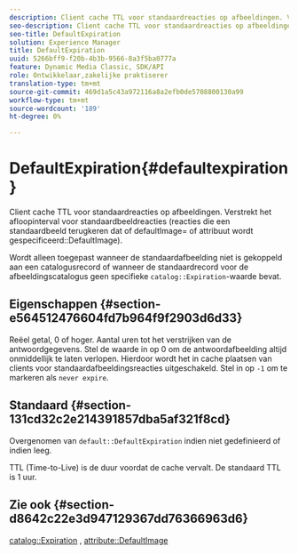 ```yaml
---
description: Client cache TTL voor standaardreacties op afbeeldingen. Verstrekt het afloopinterval voor standaardbeeldreacties (reacties die een standaardbeeld terugkeren dat of defaultImage= of attribuut DefaultImage wordt gespecificeerd).
seo-description: Client cache TTL voor standaardreacties op afbeeldingen. Verstrekt het afloopinterval voor standaardbeeldreacties (reacties die een standaardbeeld terugkeren dat of defaultImage= of attribuut DefaultImage wordt gespecificeerd).
seo-title: DefaultExpiration
solution: Experience Manager
title: DefaultExpiration
uuid: 5266bff9-f20b-4b3b-9566-8a3f5ba0777a
feature: Dynamic Media Classic, SDK/API
role: Ontwikkelaar,zakelijke praktiserer
translation-type: tm+mt
source-git-commit: 469d1a5c43a972116a8a2efb0de5708800130a99
workflow-type: tm+mt
source-wordcount: '189'
ht-degree: 0%

---
```



# DefaultExpiration{#defaultexpiration}

Client cache TTL voor standaardreacties op afbeeldingen. Verstrekt het afloopinterval voor standaardbeeldreacties (reacties die een standaardbeeld terugkeren dat of defaultImage= of attribuut wordt gespecificeerd::DefaultImage).

Wordt alleen toegepast wanneer de standaardafbeelding niet is gekoppeld aan een catalogusrecord of wanneer de standaardrecord voor de afbeeldingscatalogus geen specifieke `catalog::Expiration`-waarde bevat.

## Eigenschappen {#section-e564512476604fd7b964f9f2903d6d33}

Reëel getal, 0 of hoger. Aantal uren tot het verstrijken van de antwoordgegevens. Stel de waarde in op 0 om de antwoordafbeelding altijd onmiddellijk te laten verlopen. Hierdoor wordt het in cache plaatsen van clients voor standaardafbeeldingsreacties uitgeschakeld. Stel in op `-1` om te markeren als `never expire`.

## Standaard {#section-131cd32c2e214391857dba5af321f8cd}

Overgenomen van `default::DefaultExpiration` indien niet gedefinieerd of indien leeg.

TTL (Time-to-Live) is de duur voordat de cache vervalt. De standaard TTL is 1 uur.

## Zie ook {#section-d8642c22e3d947129367dd76366963d6}

[catalog::Expiration](../../../../../is-api/image-catalog/image-serving-api-ref/c-image-catalog-reference/c-image-svg-data-reference/c-svg-data-reference/r-expiration-svg.md#reference-a7afd668ecbb4d2da65d86259aa6a28a) ,  [attribute::DefaultImage](../../../../../is-api/image-catalog/image-serving-api-ref/c-image-catalog-reference/c-attributes-reference/r-is-cat-defaultimage.md#reference-8e9900e129f54ed68462a3c2fc3bc433)

